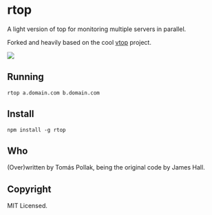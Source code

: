 rtop
====

A light version of top for monitoring multiple servers in parallel.

Forked and heavily based on the cool [vtop](https://github.com/MrRio/vtop) project.

![](https://raw.githubusercontent.com/tomas/rtop/master/screenshot.png)

## Running

    rtop a.domain.com b.domain.com

## Install

    npm install -g rtop

## Who

(Over)written by Tomás Pollak, being the original code by James Hall.

## Copyright

MIT Licensed.


